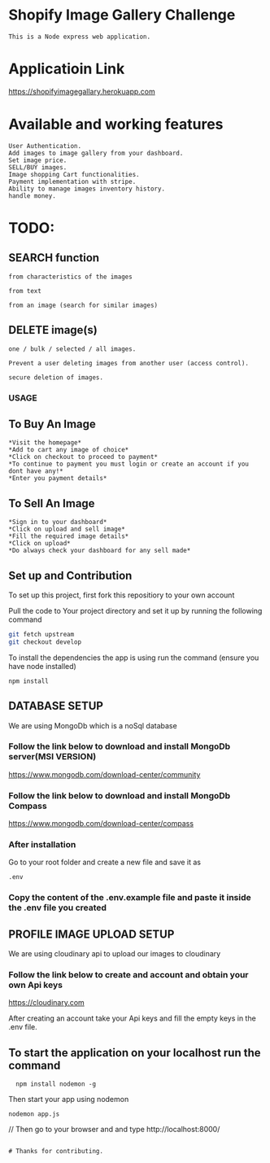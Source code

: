 # Shopify Image Gallery Challenge
    This is a Node express web application.

# Applicatioin Link
https://shopifyimagegallary.herokuapp.com


# Available and working features
    User Authentication.
    Add images to image gallery from your dashboard.
    Set image price.
    SELL/BUY images.
    Image shopping Cart functionalities.
    Payment implementation with stripe.
    Ability to manage images inventory history.
    handle money.




# TODO:
## SEARCH function
    from characteristics of the images

    from text

    from an image (search for similar images)


## DELETE image(s)
    one / bulk / selected / all images.

    Prevent a user deleting images from another user (access control).

    secure deletion of images.


### USAGE
## To Buy An Image
    *Visit the homepage* 
    *Add to cart any image of choice* 
    *Click on checkout to proceed to payment*
    *To continue to payment you must login or create an account if you dont have any!* 
    *Enter you payment details*

## To Sell An Image
    *Sign in to your dashboard* 
    *Click on upload and sell image* 
    *Fill the required image details*
    *Click on upload* 
    *Do always check your dashboard for any sell made*
    

## Set up and Contribution
To set up this project, first fork this repositiory to your own account

Pull the code to Your project directory and set it up by running the following command
```bash
git fetch upstream
git checkout develop
```
To install the dependencies the app is using run the command (ensure you have node installed)
```
npm install
```
## DATABASE SETUP
We are using MongoDb which is a noSql database

### Follow the link below to  download and install MongoDb server(MSI VERSION)
https://www.mongodb.com/download-center/community

### Follow the link below to download and install MongoDb Compass
https://www.mongodb.com/download-center/compass

### After installation 
Go to your root folder and create a new file and save it as
```
.env
```
### Copy the content of the .env.example file and paste it inside the .env file you created

## PROFILE IMAGE UPLOAD SETUP
We are using cloudinary api to upload our images to cloudinary

### Follow the link below to create and account and obtain your own Api keys
https://cloudinary.com

After creating an account take your Api keys and fill the empty keys in the .env file.


## To start the application on your localhost run the command

```
  npm install nodemon -g
```
 Then start your app using nodemon 
 ```
 nodemon app.js
 ```
// Then go to your browser and and type http://localhost:8000/ 
```

# Thanks for contributing.

